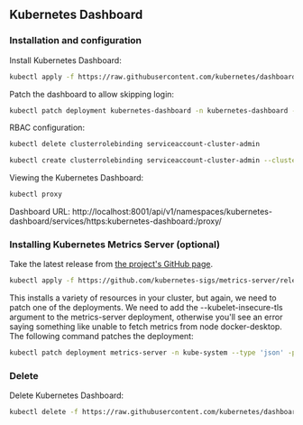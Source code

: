 ## Kubernetes Dashboard

### Installation and configuration

Install Kubernetes Dashboard:
```bash
kubectl apply -f https://raw.githubusercontent.com/kubernetes/dashboard/v2.7.0/aio/deploy/recommended.yaml
```

Patch the dashboard to allow skipping login:
```bash
kubectl patch deployment kubernetes-dashboard -n kubernetes-dashboard --type 'json' -p '[{"op": "add", "path": "/spec/template/spec/containers/0/args/-", "value": "--enable-skip-login"}]'
```

RBAC configuration:
```bash
kubectl delete clusterrolebinding serviceaccount-cluster-admin
```
```bash
kubectl create clusterrolebinding serviceaccount-cluster-admin --clusterrole=cluster-admin --user=system:serviceaccount:kubernetes-dashboard:kubernetes-dashboard
```

Viewing the Kubernetes Dashboard:
```bash
kubectl proxy
```
Dashboard URL: http://localhost:8001/api/v1/namespaces/kubernetes-dashboard/services/https:kubernetes-dashboard:/proxy/


### Installing Kubernetes Metrics Server (optional)

Take the latest release from [the project's GitHub page](https://github.com/kubernetes-sigs/metrics-server/releases/).
```bash
kubectl apply -f https://github.com/kubernetes-sigs/metrics-server/releases/download/v0.6.3/components.yaml
```

This installs a variety of resources in your cluster, but again, we need to patch one of the deployments.
We need to add the --kubelet-insecure-tls argument to the metrics-server deployment, otherwise you'll see an error
saying something like unable to fetch metrics from node docker-desktop. The following command patches the deployment:
```bash
kubectl patch deployment metrics-server -n kube-system --type 'json' -p '[{"op": "add", "path": "/spec/template/spec/containers/0/args/-", "value": "--kubelet-insecure-tls"}]'
```

### Delete

Delete Kubernetes Dashboard:

```bash
kubectl delete -f https://raw.githubusercontent.com/kubernetes/dashboard/v2.7.0/aio/deploy/recommended.yaml
```